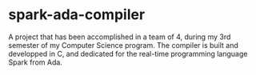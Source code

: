 # spark-ada-compiler
A project that has been accomplished in a team of 4, during my 3rd semester of my Computer Science program. The compiler is built and developped in C, and dedicated for the real-time programming language Spark from Ada. 
